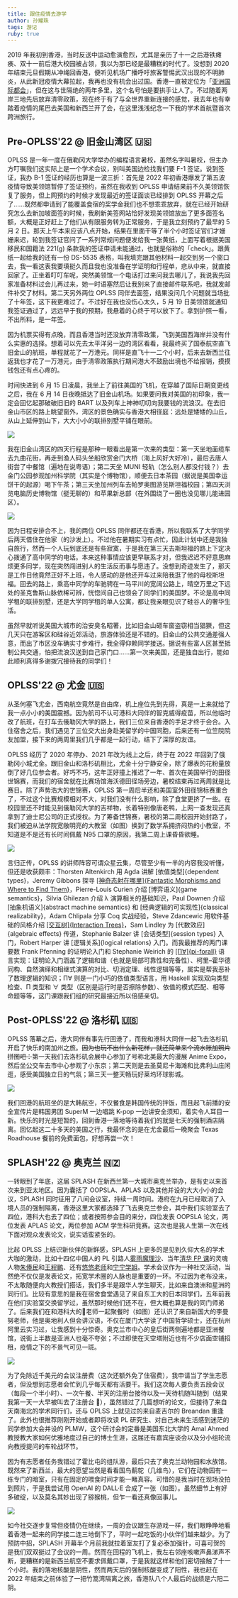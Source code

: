 ```yaml
---
title: 跟住疫情去游学
author: 孙耀珠
tags: 游记
ruby: true
---
```


2019 年我初到香港，当时反送中运动愈演愈烈，尤其是亲历了十一之后港铁瘫痪、双十一前后港大校园被占领，我以为那已经是最糟糕的时代了。没想到 2020 年结束元旦假期从冲绳回香港，便听见机场广播呼吁旅客警惕武汉出现的不明肺炎，从此新冠疫情大幕拉起，我再也没有机会出过国。香港一直被定位为「[亚洲国际都会](https://www.brandhk.gov.hk/zh-cn/)」，但在这与世隔绝的两年多里，这个名号怕是要拱手让人了。不过随着两岸三地先后放弃清零政策，现在终于有了与全世界重新连接的感觉，我去年也有幸踏着疫情的尾巴去美国和新西兰开了会，在这里浅浅纪念一下我的学术首航暨首次跨洲旅行。

<!--more-->

## Pre-OPLSS'22 @ 旧金山湾区 🇺🇸

OPLSS 是一年一度在俄勒冈大学举办的编程语言暑校，虽然名字叫暑校，但主办方叮嘱我们这实际上是一个学术会议，别叫美国边检找我们要 F-1 签证。说到签证，我办 B-1 签证的经历也算是一波三折：首先是 2022 年初香港爆发了第五波疫情导致美领馆暂停了签证预约，虽然在我收到 OPLSS 申请结果前不久美领馆恢复了服务，但上网预约的时候才发现最近的签证面谈已经排到 OPLSS 开幕之后了……既然都申请到了能覆盖食宿的奖学金我们也不想乖乖放弃，就在已经开始研究怎么去新加坡面签的时候，我刷新美签网站恰好发现美领馆放出了更多面签名额，大概是正好赶上了他们从有限服务转为正常服务，于是我立刻预约了最早的 5 月 2 日。那天上午本来应该八点开始，结果在里面干等了半个小时签证官们才姗姗来迟，轮到我签证官问了一系列常规问题便发给我一张黄纸，上面写着根据美国移民和国籍法 221(g) 条款我的签证申请未能通过，也就是俗称的「check」。跟黄纸一起给我的还有一份 DS-5535 表格，叫我填完跟其他材料一起交到另一个窗口去，我一看这表我要填挺久而且我也没准备在学证明和行程单，悲从中来，就直接回家了。正坐着叮叮车呢，突然美领馆一个电话打过来问我去哪儿了，我说我先回家准备材料过会儿再过来，她一时语塞然后让我别来了直接邮件联系吧，我就发邮件补交了材料。第二天另外两位 OPLSS 同伴去面签，结果没问几个问题就当场批了十年签，这下我更难过了。不过好在我也没伤心太久，5 月 19 日美领馆就通知我签证通过了，远远早于我的预期，我悬着的心终于可以放下了。拿到护照一看，不出所料，是一年签。

因为机票买得有点晚，而且香港当时还没放弃清零政策，飞到美国西海岸并没有什么实惠的选择。想着可以先去太平洋另一边的湾区看看，我最终买了国泰航空直飞旧金山的航班，单程就花了一万港元。同样是直飞十一二个小时，后来去新西兰往返我也才花了一万港元，由于清零政策执行期间港大不鼓励出境也不给报销，摸摸钱包还有点心疼的。

时间快进到 6 月 15 日凌晨，我坐上了前往美国的飞机，在穿越了国际日期变更线之后，我在 6 月 14 日夜晚抵达了旧金山机场。如果要问我对美国的初印象，我一定会回忆起那破破旧旧的 BART 以及列车上神神叨叨向我要钱的流浪汉。在去旧金山市区的路上眺望窗外，湾区的景色确实与香港大相径庭：远处是矮矮的山丘，从山上延伸到山下，大大小小的联排别墅平铺在眼前。

![](../images/post-covid-00.jpg)

我在旧金山湾区的四天行程是那种一眼看出是第一次来的类型：第一天坐地面缆车去九曲花街，再走到渔人码头坐船欣赏金门大桥（海上风好大好冷），最后去唐人街尝了中餐馆（遍地在说粤语）；第二天坐 MUNI 轻轨（怎么别人都没付钱？）去金门公园参观加州科学院（其实是个博物馆），顺便去日本茶园（据说是美国幸运饼干的起源）喝下午茶；第三天坐加州列车去帕罗奥图游览斯坦福校园；第四天浏览电脑历史博物馆（挺无聊的）和苹果新总部（在外围绕了一圈也没见哪儿能进园区）。

![](../images/post-covid-01.jpg)

因为日程安排合不上，我的两位 OPLSS 同伴都还在香港，所以我联系了大学同学后两天借住在他家（的沙发上）。不过他在暑期实习有点忙，因此计划中还是我独自旅行，然而一个人玩到底还是有些寂寞，于是我在第三天去斯坦福的路上下定决心拨通了高中同学的电话。本来这种事情应该更早联系才对，但我迟迟不好意思麻烦更多同学，现在突然闯进别人的生活反而事与愿违了。没想到奇迹发生了，那天是工作日他竟然正好不上班，令人感动的是他还开车过来陪我逛了他的母校斯坦福。回去的路上，乘高中同学的车驰骋在一马平川的宽阔公路上，晴空万里之下远处的圣克鲁斯山脉依稀可辨，恍惚间自己也领会了同学们的美国梦。不论是高中同学租的联排别墅，还是大学同学租的单人公寓，都让我亲眼见识了硅谷人的奢华生活。

虽然早就听说美国大城市的治安臭名昭著，比如旧金山砸车窗盗窃相当猖獗，但这几天只在游客区和硅谷近郊活动，旅游体验还是不错的。旧金山的公共交通差强人意，而出了市区没车确实寸步难行，我全得仰赖同学接送。据说有些富人区甚至抵制公共交通，怕把流浪汉送到自己家门口……第一次来美国，还是独自出行，能如此顺利真得多谢拨冗接待我的同学们！

## OPLSS'22 @ 尤金 🇺🇸

从圣何塞飞尤金，西南航空竟然是自由席，机上座位先到先得，真是一上来就给了我一点小小的美国震撼。因为航司不认可港科大同伴的智克威得疫苗，所以他临时改了航班，在打车去俄勒冈大学的路上，我们三位来自香港的手足才终于会合。入住宿舍之后，我们遇见了三位交大出身赴美留学的中国同胞，后来还有一位竺院院友加盟，接下来的两周里我们几乎都是一起行动，结下了深厚的友谊。

OPLSS 经历了 2020 年停办、2021 年改为线上之后，终于在 2022 年回到了俄勒冈小城尤金。跟旧金山和洛杉矶相比，尤金十分宁静安全，除了爆表的花粉量放倒了好几位参会者。好巧不巧，这年正好撞上推迟了一年、首次在美国举行的田径世锦赛，而我们的宿舍就在比赛场馆海沃德田径场旁边，暑校结束再过两周就是比赛日。除了声势浩大的世锦赛，OPLSS 第一周后半还和美国室外田径锦标赛重合了，不过这个比赛规模相对不大，对我们没有什么影响，除了食堂更挤了一些。在校园里还不时能见到俄勒冈大学的吉祥物，长着特别像唐老鸭，上网一查发现还真拿到了迪士尼公司的正式授权。为了筹备世锦赛，暑校的第二周校园开始封路了，我们被迫从法学院宽敞明亮的大教室（如图）换到了数学系拥挤闷热的小教室，不知道是不是还有长时间佩戴 N95 口罩的原因，我第二周上课昏昏欲睡。

![](../images/post-covid-02.jpg)

言归正传，OPLSS 的讲师阵容可谓众星云集，尽管至少有一半的内容我没听懂，但还是收获颇丰：Thorsten Altenkirch 用 Agda 讲解 [依值类型]{dependent types}，Jeremy Gibbons 探寻 [[神奇态射在哪里]{Fantastic Morphisms and Where to Find Them}](https://arxiv.org/pdf/2202.13633.pdf)，Pierre-Louis Curien 介绍 [博弈语义]{game semantics}，Silvia Ghilezan 介绍 λ 演算相关的基础知识，Paul Downen 介绍 [抽象机语义]{abstract machine semantics} 和 [经典逻辑的可实现性]{classical realizability}，Adam Chlipala 分享 Coq 实战经验，Steve Zdancewic 用软件基础的风格介绍 [[交互树]{Interaction Trees}](https://github.com/DeepSpec/InteractionTrees)，Sam Lindley 为 [代数效应]{algebraic effects} 传道，Stephanie Balzer 讲 [会话类型]{session types} 入门，Robert Harper 讲 [逻辑关系]{logical relations} 入门。而我最推荐的两门课要数 Frank Pfenning 的证明论入门和 Stephanie Weirich 的 [[Π∀]{pi-forall}](https://github.com/sweirich/pi-forall) 语言实现：证明论入门涵盖了逻辑和谐（也就是局部可靠性和完备性）、柯里–霍华德同构、自然演绎和相继式演算的对比、切消定理、线性逻辑等等，属实是帮我恶补了数理逻辑的知识；Π∀ 则是一门小巧的依值类型语言，用 Haskell 实现双向类型检查、Π 类型和 ∀ 类型（区别是运行时是否擦除参数）、依值的模式匹配、相等命题等等，这门课跟我们组的研究最接近所以倍感亲切。

## Post-OPLSS'22 @ 洛杉矶 🇺🇸

OPLSS 落幕之后，港大同伴有事先行回港了，而我和港科大同伴一起飞去洛杉矶开启了快乐的南加州之旅。~~因为也玩不出什么新花样，就还简单来个流水账加照片拼图吧：~~第一天我们去洛杉矶会展中心参加了号称北美最大的漫展 Anime Expo，然后坐公交车去市中心参观了小东京；第二天则是去圣莫尼卡海滩和比弗利山庄闲逛，感受美国独立日的气氛；第三天一整天畅玩好莱坞环球影城。

![](../images/post-covid-03.jpg)

我们回港的航班坐的是大韩航空，不仅餐食是韩国传统的拌饭，而且起飞前播的安全宣传片是韩国男团 SuperM 一边唱跳 K-pop 一边讲安全须知，着实令人耳目一新。快乐的时光是短暂的，回到香港一落地等待着我们的就是七天的强制酒店隔离。回忆起这二十多天的美国之行，我最怀念的是在尤金最后一晚聚会 Texas Roadhouse 餐前的免费面包，好想再尝一次！

## SPLASH'22 @ 奥克兰 🇳🇿

一转眼到了年底，这届 SPLASH 在新西兰第一大城市奥克兰举办，是有史以来首次来到亚太地区。因为囊括了 OOPSLA、APLAS 以及其他并设的大大小小的会议，SPLASH 同时征用了八间会议室，持续一周时间。港府在九月已经取消了入境人员的强制隔离，香港这里大家都选择了飞去奥克兰参会，其中我们实验室去了四位，港科大也去了四位；或者按照参会目的来分，四位发表 OOPSLA 论文，两位发表 APLAS 论文，两位参加 ACM 学生科研竞赛。这次也是我人生第一次在线下面对观众发表论文，说实话蛮紧张的。

比起 OPLSS 上结识新伙伴的新鲜感，SPLASH 上更多的是见到久仰大名的学术大咖的激动，比如十四亿中国人的 PL 引路人[雾雨魔理沙](https://www.zhihu.com/people/marisa.moe)、当年[清华 FP 课](https://fp19.paulz.me)的灵魂人物[朱俸民](https://paulz.me)和[王程鹏](https://wcphkust.github.io)、还有[悠悠老师](https://prg.is.titech.ac.jp/people/cong/)和[宁宁学姐](https://xnning.github.io)。学术会议作为一种社交活动，当然绝不仅仅是发表论文，拓宽学术圈的人脉也是重要的一环。不过因为老布没来，不太敢随便向大教授们搭话，我们多半是跟华人学生聊天，比如来自澳洲和星洲的同行们。比较有意思的是我在宿舍食堂遇见了来自东工大的日本同学们，五年前我在他们实验室交换留学过，虽然那时候他们还不在，但大概也算是我的同门师弟了。后来我们在和港科大的🦁️老师一起聚餐时（如图）还认识了来自新国大的李曼努老师，他是奥地利人但会讲汉语，不仅在厦门大学读了中国哲学硕士，还在杭州阿里云实习过，让我感到十分惊奇。奥克兰市中心的皇后街两侧遍地都是亚洲餐馆，说街上半数是亚洲人也毫不夸张；不过即使在天空塔附近也有不少店面空铺招租，疫情之下的不景气可见一斑。

![](../images/post-covid-04.jpg)

为了免除近千美元的会议注册费（这次还额外免了住宿费），我申请当了学生志愿者，但没想到志愿者会忙到几乎每天都有活要干。我们这次每人要负责五段会议（每段一个半小时）、一次午餐、半天的注册台接待以及一天待机随叫随到（结果我第一天一大早被叫去了注册台 🤦），虽然错过了几篇想听的论文，但接待了来自天南海北的学术同行们，还与 OPLSS 上就见过的来自麦吉尔的 Breandan 重逢了。此外也很推荐刚刚开始或者即将攻读 PL 研究生、对自己未来生活感到迷茫的同学参加大会并设的 PLMW，这个研讨会的定番是美国东北大学的 Amal Ahmed 教授教大家如何优雅地度过自己的博士生涯，这届还有嘉宾座谈会以及分小组轮流向教授提问的车轮战环节。

因为有志愿者任务我错过了霍比屯的组队游，最后只去了奥克兰动物园和水族馆。既然来了新西兰，最大的愿望当然是看看国鸟鹬鸵（几维鸟），它们在动物园有一栋专门的暗室，只有在固定的喂食时间才能一睹真容。可惜的是我当时在现场没拍到照片，于是我尝试用 OpenAI 的 DALL·E 合成了一张（如图）。虽然细节上有好多破绽，以及莫名其妙出现了猕猴桃，但乍一看还真像回事儿。

![](../images/post-covid-05.jpg)

如今社交逐步复常但疫情仍在继续，一周的会议跟生存游戏一样，我们眼睁睁地看着香港一起来的同学接二连三地倒下了，平时一起吃饭的小伙伴们越来越少。为了预防中招，SPLASH 开幕半个月前我就拉着室友打了复必泰加强针，可喜可贺的是我们双双挺过了会议的一周。然而在回程的飞机上，我左右邻座咳嗽声鼻涕声不断，更糟糕的是新西兰航空不要求佩戴口罩，于是我就这样和他们密切接触了十一个小时。我的落地核酸是阴性，然而两天后的强制核酸变成了阳性，我也赶在 2022 年结束之前体验了一把竹篙湾隔离之旅，香港队八个人最后的战绩是六阳二阴。
